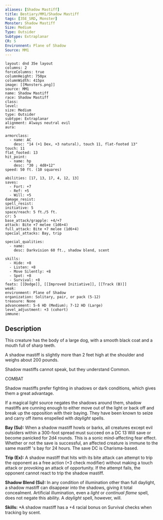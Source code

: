 ```yaml
---
aliases: [Shadow Mastiff]
title: Bestiary/MM1/Shadow Mastiff
tags: [35E_SRD, Monster]
Monster: Shadow Mastiff
Size: Medium
Type: Outsider
Subtype: Extraplanar
CR: 5
Environnent: Plane of Shadow
Source: MM1
---
```


```statblock
layout: dnd 35e layout
columns: 2
forceColumns: true
columnHeight: 750px
columnWidth: 415px
image: [[Monsters.png]]
source: MM1
name: Shadow Mastiff
race: Shadow Mastiff
class: 
level: 
size: Medium
type: Outsider
subtype: Extraplanar
alignment: Always neutral evil
aura: 

armorclass:
  - name: AC
    desc: "14 (+1 Dex, +3 natural), touch 11, flat-footed 13"
touch: 11
flat_footed: 13
hit_point:
  - name: hp
    desc: "30 ; 4d8+12"
speed: 50 ft. (10 squares)

abilities: [17, 13, 17, 4, 12, 13]
saves:
  - Fort: +7
  - Ref: +5
  - Will: +5
damage_resist: 
spell_resist: 
initiative: 5
space/reach: 5 ft./5 ft.
cr: 5
base_attack/grapple: +4/+7
attack: Bite +7 melee (1d6+4)
full_attack: Bite +7 melee (1d6+4)
special_attacks: Bay, trip

special_qualities:
  - name: 
    desc: Darkvision 60 ft., shadow blend, scent

skills:
  - Hide: +8
  - Listen: +8
  - Move Silently: +8
  - Spot: +8
  - Survival: +8
feats: [[Dodge]], [[Improved Initiative]], [[Track (B)]]
weak: 
environment: Plane of Shadow
organization: Solitary, pair, or pack (5-12)
treasure: None
advancement: 5-6 HD (Medium); 7-12 HD (Large)
level_adjustment: +3 (cohort)
immune: 
```

## Description

<p>This creature has the body of a large dog, with a smooth black coat and a mouth full of sharp teeth.</p>
<p>A shadow mastiff is slightly more than 2 feet high at the shoulder and weighs about 200 pounds.</p>
<p>Shadow mastiffs cannot speak, but they understand Common.</p>
<p>COMBAT</p>
<p>Shadow mastiffs prefer fighting in shadows or dark conditions, which gives them a great advantage.</p>
<p>If a magical light source negates the shadows around them, shadow mastiffs are cunning enough to either move out of the light or back off and break up the opposition with their baying. They have been known to seize and carry off items enspelled with <i>daylight</i> spells.</p>
<p>
            <b>Bay (Su):</b> When a shadow mastiff howls or barks, all creatures except evil outsiders within a 300-foot spread must succeed on a DC 13 Will save or become panicked for 2d4 rounds. This is a sonic mind-affecting fear effect. Whether or not the save is successful, an affected creature is immune to the same mastiff 's bay for 24 hours. The save DC is Charisma-based.</p>
<p>
            <b>Trip (Ex):</b> A shadow mastiff that hits with its bite attack can attempt to trip the opponent as a free action (+3 check modifier) without making a touch attack or provoking an attack of opportunity. If the attempt fails, the opponent cannot react to trip the shadow mastiff.</p>
<p>
            <b>Shadow Blend (Su):</b> In any condition of illumination other than full daylight, a shadow mastiff can disappear into the shadows, giving it total concealment. Artificial illumination, even a <i>light</i> or <i>continual flame</i> spell, does not negate this ability. A <i>daylight</i> spell, however, will.</p>
<p>
            <b>Skills:</b> *A shadow mastiff has a +4 racial bonus on Survival checks when tracking by scent.</p>